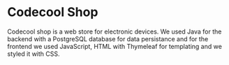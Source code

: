 # Codecool Shop

Codecool shop is a web store for electronic devices. We used Java for the backend with a PostgreSQL database for data persistance and for the frontend we used JavaScript, HTML with Thymeleaf for templating and we styled it with CSS.
